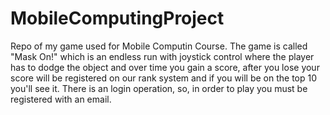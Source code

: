 # MobileComputingProject
Repo of my game used for Mobile Computin Course.
The game is called "Mask On!" which is an endless run with joystick control where the player has to dodge the object and over time you gain a score,
after you lose your score will be registered on our rank system and if you will be on the top 10 you'll see it.
There is an login operation, so, in order to play you must be registered with an email. 
